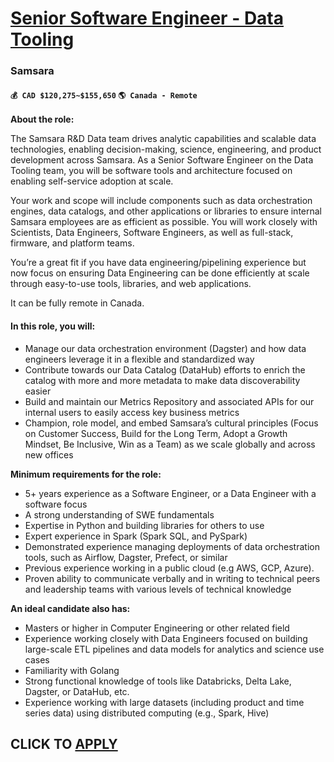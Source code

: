 # [Senior Software Engineer - Data Tooling](https://www.remotewlb.com/apply/senior-software-engineer-data-tooling)  
### Samsara  
#### `💰 CAD $120,275~$155,650` `🌎 Canada - Remote`  

**About the role:**

The Samsara R&D Data team drives analytic capabilities and scalable data technologies, enabling decision-making, science, engineering, and product development across Samsara. As a Senior Software Engineer on the Data Tooling team, you will be software tools and architecture focused on enabling self-service adoption at scale.

Your work and scope will include components such as data orchestration engines, data catalogs, and other applications or libraries to ensure internal Samsara employees are as efficient as possible. You will work closely with Scientists, Data Engineers, Software Engineers, as well as full-stack, firmware, and platform teams.

You’re a great fit if you have data engineering/pipelining experience but now focus on ensuring Data Engineering can be done efficiently at scale through easy-to-use tools, libraries, and web applications.

It can be fully remote in Canada.

#### **In this role, you will:**

  * Manage our data orchestration environment (Dagster) and how data engineers leverage it in a flexible and standardized way
  * Contribute towards our Data Catalog (DataHub) efforts to enrich the catalog with more and more metadata to make data discoverability easier
  * Build and maintain our Metrics Repository and associated APIs for our internal users to easily access key business metrics
  * Champion, role model, and embed Samsara’s cultural principles (Focus on Customer Success, Build for the Long Term, Adopt a Growth Mindset, Be Inclusive, Win as a Team) as we scale globally and across new offices

**Minimum requirements for the role:**

  * 5+ years experience as a Software Engineer, or a Data Engineer with a software focus
  * A strong understanding of SWE fundamentals
  * Expertise in Python and building libraries for others to use 
  * Expert experience in Spark (Spark SQL, and PySpark)
  * Demonstrated experience managing deployments of data orchestration tools, such as Airflow, Dagster, Prefect, or similar
  * Previous experience working in a public cloud (e.g AWS, GCP, Azure).
  * Proven ability to communicate verbally and in writing to technical peers and leadership teams with various levels of technical knowledge

**An ideal candidate also has:**

  * Masters or higher in Computer Engineering or other related field
  * Experience working closely with Data Engineers focused on building large-scale ETL pipelines and data models for analytics and science use cases
  * Familiarity with Golang
  * Strong functional knowledge of tools like Databricks, Delta Lake, Dagster, or DataHub, etc. 
  * Experience working with large datasets (including product and time series data) using distributed computing (e.g., Spark, Hive)

  
## CLICK TO [APPLY](https://www.remotewlb.com/apply/senior-software-engineer-data-tooling)

